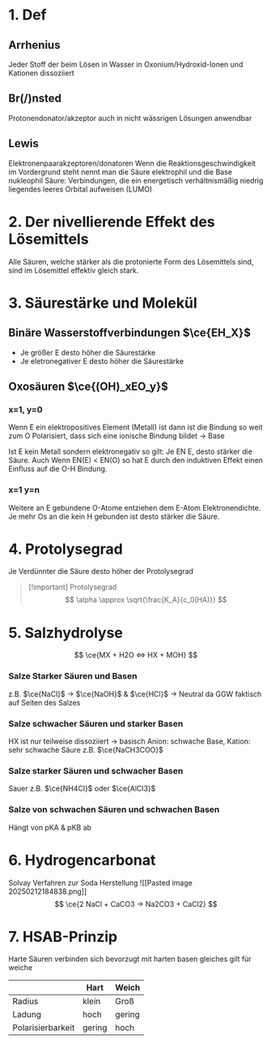 # 1. Def
## Arrhenius
Jeder Stoff der beim Lösen in Wasser in Oxonium/Hydroxid-Ionen und Kationen dissoziiert
## Br(/)nsted
Protonendonator/akzeptor
auch in nicht wässrigen Lösungen anwendbar
## Lewis
Elektronenpaarakzeptoren/donatoren
Wenn die Reaktionsgeschwindigkeit im Vordergrund steht nennt man die Säure elektrophil und die Base nukleophil
Säure: Verbindungen, die ein energetisch verhältnismäßig niedrig liegendes leeres Orbital aufweisen (LUMO)
# 2. Der nivellierende Effekt des Lösemittels
Alle Säuren, welche stärker als die protonierte Form des Lösemittels sind, sind im Lösemittel effektiv gleich stark.

# 3. Säurestärke und Molekül
## Binäre Wasserstoffverbindungen $\ce{EH_X}$
- Je größer E desto höher die Säurestärke
- Je eletronegativer E desto höher die Säurestärke
## Oxosäuren $\ce{(OH)_xEO_y}$
### x=1, y=0
Wenn E ein elektropositives Element (Metall) ist dann ist die Bindung so weit zum O Polarisiert, dass sich eine ionische Bindung bildet -> Base

Ist E kein Metall sondern elektronegativ so gilt: Je EN E, desto stärker die Säure. Auch Wenn EN(E) < EN(O) so hat E durch den induktiven Effekt einen Einfluss auf die O-H Bindung.

### x=1 y=n
Weitere an E gebundene O-Atome entziehen dem E-Atom Elektronendichte.
Je mehr Os an die kein H gebunden ist desto stärker die Säure.


# 4. Protolysegrad
Je Verdünnter die Säure desto höher der Protolysegrad

>[!important] Protolysegrad
>$$
>\alpha \approx \sqrt{\frac{K_A}{c_0(HA)}}
>$$

# 5. Salzhydrolyse

$$
\ce{MX + H2O <=> HX + MOH}
$$
### Salze Starker Säuren und Basen
z.B. $\ce{NaCl}$ -> $\ce{NaOH}$ & $\ce{HCl}$ 
-> Neutral da GGW faktisch auf Seiten des Salzes

### Salze schwacher Säuren und starker Basen
HX ist nur teilweise dissoziiert -> basisch
Anion: schwache Base, Kation: sehr schwache Säure
z.B. $\ce{NaCH3COO}$
### Salze starker Säuren und schwacher Basen
Sauer
z.B. $\ce{NH4Cl}$ oder $\ce{AlCl3}$
### Salze von schwachen Säuren und schwachen Basen
Hängt von pKA & pKB ab 

# 6. Hydrogencarbonat
Solvay Verfahren zur Soda Herstellung
![[Pasted image 20250212184838.png]]
$$
\ce{2 NaCl + CaCO3 -> Na2CO3 + CaCl2}
$$
# 7. HSAB-Prinzip
Harte Säuren verbinden sich bevorzugt mit harten basen
gleiches gilt für weiche


|                   | Hart   | Weich  |
| ----------------- | ------ | ------ |
| Radius            | klein  | Groß   |
| Ladung            | hoch   | gering |
| Polarisierbarkeit | gering | hoch   |
